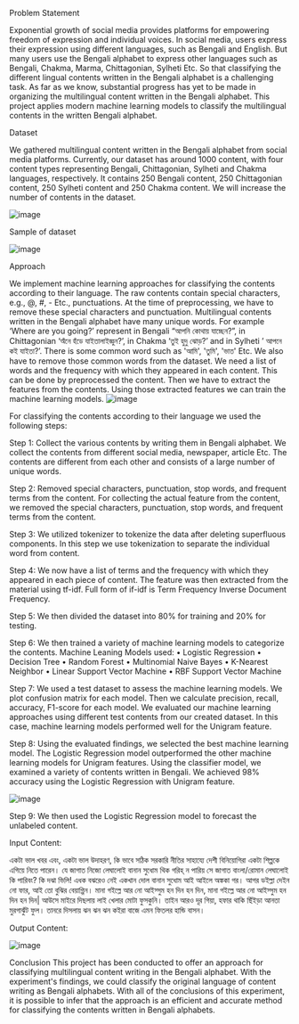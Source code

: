
Problem Statement

Exponential growth of social media provides platforms for empowering freedom of expression and individual voices. In social media, users express their expression using different languages, such as Bengali and English. But many users use the Bengali alphabet to express other languages such as Bengali, Chakma, Marma, Chittagonian, Sylheti Etc. So that classifying the different lingual contents written in the Bengali alphabet is a challenging task. As far as we know, substantial progress has yet to be made in organizing the multilingual content written in the Bengali alphabet. This project applies modern machine learning models to classify the multilingual contents in the written Bengali alphabet.

Dataset

We gathered multilingual content written in the Bengali alphabet from social media platforms. Currently, our dataset has around 1000 content, with four content types representing Bengali, Chittagonian, Sylheti and Chakma languages, respectively. It contains 250 Bengali content, 250 Chittagonian content, 250 Sylheti content and 250 Chakma content. We will increase the number of contents in the dataset.

![image](https://user-images.githubusercontent.com/122031426/213721444-416bfe42-da2e-4074-82a0-738031a98639.png)



Sample of dataset

![image](https://user-images.githubusercontent.com/122031426/213721538-72fca836-f979-41cd-8e5f-be9212b82b1a.png)



Approach

We implement machine learning approaches for classifying the contents according to their language. The raw contents contain special characters, e.g., @, #, - Etc., punctuations. At the time of preprocessing, we have to remove these special characters and punctuation. Multilingual contents written in the Bengali alphabet have many unique words. For example ‘Where are you going?’ represent in Bengali “আপনি কোথায় যাচ্ছেন?”, in Chittagonian ‘অঁনে হঁডে যাইতালাইজ্ঞুন?’, in Chakma ‘তুই হুদু ঝোড়?’ and in Sylheti ’ আপনে কই যাইতা?’. There is some common word such as 'আমি', 'তুমি', 'ভাত' Etc. We also have to remove those common words from the dataset. We need a list of words and the frequency with which they appeared in each content. This can be done by preprocessed the content. Then we have to extract the features from the contents. Using those extracted features we can train the machine learning models.
![image](https://user-images.githubusercontent.com/122031426/213721679-0f3f1694-0355-4c17-8840-6803682a82f7.png)


For classifying the contents according to their language we used the following steps:

Step 1: Collect the various contents by writing them in Bengali alphabet. We collect the contents from different social media, newspaper, article Etc. The contents are different from each other and consists of a large number of unique words.

Step 2: Removed special characters, punctuation, stop words, and frequent terms from the content. For collecting the actual feature from the content, we removed the special characters, punctuation, stop words, and frequent terms from the content.

Step 3: We utilized tokenizer to tokenize the data after deleting superfluous components. In this step we use tokenization to separate the individual word from content.

Step 4: We now have a list of terms and the frequency with which they appeared in each piece of content. The feature was then extracted from the material using tf-idf. Full form of if-idf is Term Frequency Inverse Document Frequency.

Step 5: We then divided the dataset into 80% for training and 20% for testing.

Step 6: We then trained a variety of machine learning models to categorize the contents. Machine Leaning Models used: • Logistic Regression • Decision Tree • Random Forest • Multinomial Naive Bayes • K-Nearest Neighbor • Linear Support Vector Machine • RBF Support Vector Machine

Step 7: We used a test dataset to assess the machine learning models. We plot confusion matrix for each model. Then we calculate precision, recall, accuracy, F1-score for each model. We evaluated our machine learning approaches using different test contents from our created dataset. In this case, machine learning models performed well for the Unigram feature.

Step 8: Using the evaluated findings, we selected the best machine learning model. The Logistic Regression model outperformed the other machine learning models for Unigram features. Using the classifier model, we examined a variety of contents written in Bengali. We achieved 98% accuracy using the Logistic Regression with Unigram feature.

![image](https://user-images.githubusercontent.com/122031426/213721884-d57873a8-db49-4ef4-9a36-ccd0f8fd751c.png)


Step 9: We then used the Logistic Regression model to forecast the unlabeled content.

Input Content:

একটা ভাল খবর এবং, একটা ভাল উদাহরণ, কি ভাবে সঠিক সরকারি নীতির সাহায্যে দেশী বিনিয়োগিরা একটা শিল্পকে এগিয়ে নিতে পারেন।
যে জাগাত নিজো লেঘালোই বানান সুধোম থিক গরিহ্ ন পারিয় সে জাগাত বাংলা/রোমান লেঘালোই কি পারিবং? কি দঝা ভিলি! এধক বঝরেও নেই একখান দোল বানান সুধোম
আই আইলে অঙ্ককা গর। আগর ডইল্লা দেইন নো ফার, আই তো বুঝির বেয়াগ্গিন। মানা গইল্লে আর নো আইস্সুম হন দিন হন দিন, মানা গইল্লে আর নো আইস্সুম হন দিন হন দিন|
আউসে মাইরে দিছলায় লাই খেলার মোটা ফুসকুনি। তাইন আরও দূর গিয়া, হফার থাকি ছিঁইড়া আনতা মুরগাঝুঁট ফুল। তানরে দিসলায় ঝন ঝন ঝন কইরা বাজে এমন ফিতলর হান্ডি বাসন।

Output Content:

![image](https://user-images.githubusercontent.com/122031426/213722009-52ecb948-788f-4cf3-a9f3-3d353d0cd9eb.png)


Conclusion This project has been conducted to offer an approach for classifying multilingual content writing in the Bengali alphabet. With the experiment's findings, we could classify the original language of content writing as Bengali alphabets. With all of the conclusions of this experiment, it is possible to infer that the approach is an efficient and accurate method for classifying the contents written in Bengali alphabets.
